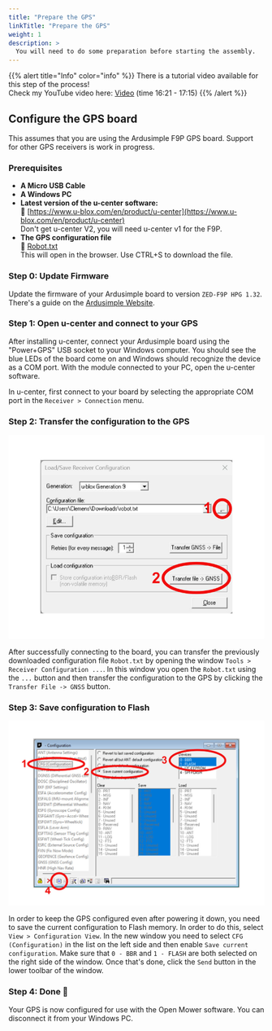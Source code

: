```yaml
---
title: "Prepare the GPS"
linkTitle: "Prepare the GPS"
weight: 1
description: >
  You will need to do some preparation before starting the assembly.
---
```


{{% alert title="Info" color="info" %}}
There is a tutorial video available for this step of the process! <br/>
Check my YouTube video here: [<i class="fa fa-brands fa-youtube"></i> Video](https://youtu.be/_bImqD-pQSA?t=981)
(time 16:21 - 17:15)
{{% /alert %}}

## Configure the GPS board
This assumes that you are using the Ardusimple F9P GPS board. Support for other GPS receivers is work in progress.




### Prerequisites

- **A Micro USB Cable**
- **A Windows PC**
- **Latest version of the u-center software:**<br/>
  :link:&nbsp;[https://www.u-blox.com/en/product/u-center](https://www.u-blox.com/en/product/u-center)<br/>
  Don't get u-center V2, you will need u-center v1 for the F9P.
- **The GPS configuration file**<br/>
  :link:&nbsp;<a href="https://raw.githubusercontent.com/ClemensElflein/OpenMower/main/configs/GPSConfig/Robot.txt" target="_blank">Robot.txt</a><br/>
  This will open in the browser. Use CTRL+S to download the file.

### Step 0: Update Firmware
Update the firmware of your Ardusimple board to version `ZED-F9P HPG 1.32`. There's a guide on the [Ardusimple Website](https://www.ardusimple.com/zed-f9p-firmware-update-with-simplertk2b/).

### Step 1: Open u-center and connect to your GPS
After installing u-center, connect your Ardusimple board using the "Power+GPS" USB socket to your Windows computer. You should see the blue LEDs of the board come on and Windows should recognize the device as a COM port.
With the module connected to your PC, open the u-center software. 

In u-center, first connect to your board by selecting the appropriate COM port in the `Receiver > Connection` menu.

### Step 2: Transfer the configuration to the GPS
![Transfer Settings to u-center](transfer-gps-settings.jpg)

After successfully connecting to the board, you can transfer
the previously downloaded configuration file `Robot.txt` by opening the window `Tools > Receiver Configuration ...`. In this window you open the `Robot.txt` using the `...` button and then transfer the configuration to the GPS by clicking the `Transfer File -> GNSS` button.

### Step 3: Save configuration to Flash
![Save Settings to Flash](save-settings-to-flash.jpg)

In order to keep the GPS configured even after powering it down, you need to save the current configuration to Flash memory. In order to do this, select `View > Configuration View`. In the new window you need to select `CFG (Configuration)` in the list on the left side and then enable `Save current configuration`. Make sure that `0 - BBR` and `1 - FLASH` are both selected on the right side of the window. Once that's done, click the `Send` button in the lower toolbar of the window.

### Step 4: Done :tada:
Your GPS is now configured for use with the Open Mower software. You can disconnect it from your Windows PC.
